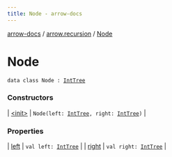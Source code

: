 ```yaml
---
title: Node - arrow-docs
---
```


[arrow-docs](../../index.html) / [arrow.recursion](../index.html) / [Node](./index.html)

# Node

`data class Node : `[`IntTree`](../-int-tree.html)

### Constructors

| [&lt;init&gt;](-init-.html) | `Node(left: `[`IntTree`](../-int-tree.html)`, right: `[`IntTree`](../-int-tree.html)`)` |

### Properties

| [left](left.html) | `val left: `[`IntTree`](../-int-tree.html) |
| [right](right.html) | `val right: `[`IntTree`](../-int-tree.html) |

